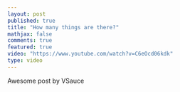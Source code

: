 ```yaml
---
layout: post
published: true
title: "How many things are there?"
mathjax: false
comments: true
featured: true
video: "https://www.youtube.com/watch?v=C6eOcd06kdk"
type: video
---
```


Awesome post by VSauce